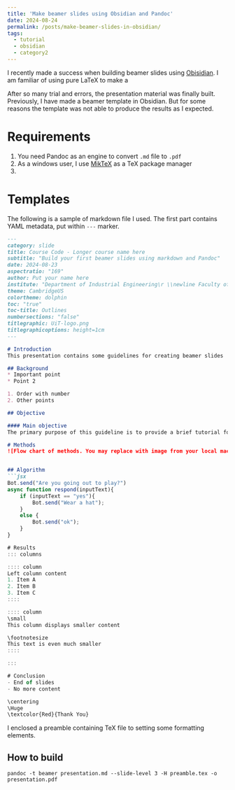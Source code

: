 ```yaml
---
title: 'Make beamer slides using Obsidian and Pandoc'
date: 2024-08-24
permalink: /posts/make-beamer-slides-in-obsidian/
tags:
  - tutorial
  - obsidian
  - category2
---
```


I recently made a success when building beamer slides using [Obisidian](https://obsidian.md/). I am familiar of using pure LaTeX to make a 

After so many trial and errors, the presentation material was finally built. Previously, I have made a beamer template in Obsidian. But for some reasons the template was not able to produce the results as I expected. 

Requirements
======
1. You need Pandoc as an engine to convert `.md` file to `.pdf`
2. As a windows user, I use [MikTeX](https://miktex.org/) as a TeX package manager
3. 

Templates
======
The following is a sample of markdown file I used. The first part contains YAML metadata, put within `---` marker.

```markdown
---
category: slide
title: Course Code - Longer course name here
subtitle: "Build your first beamer slides using markdown and Pandoc"
date: 2024-08-23	
aspectratio: "169"
author: Put your name here
institute: "Department of Industrial Engineering\r \\newline Faculty of Engineering Science and Technology"
theme: CambridgeUS
colortheme: dolphin
toc: "true"
toc-title: Outlines
numbersections: "false"	
titlegraphic: UiT-logo.png
titlegraphicoptions: height=1cm
---

# Introduction
This presentation contains some guidelines for creating beamer slides

## Background
* Important point
* Point 2

1. Order with number
2. Other points

## Objective

#### Main objective
The primary purpose of this guideline is to provide a brief tutorial for creating beamer slides

# Methods
![Flow chart of methods. You may replace with image from your local machine](https://assets-global.website-files.com/6184b461a39ff13bfb8c0556/618b7df8770a665e3c5cd9d2_sample-flowchart.jpeg){height=70%}


## Algorithm
```jsx
Bot.send("Are you going out to play?")
async function respond(inputText){
    if (inputText == "yes"){
        Bot.send("Wear a hat");
    }
    else {
        Bot.send("ok");
    }
}

# Results
::: columns

:::: column
Left column content
1. Item A
2. Item B
3. Item C
::::

:::: column
\small
This column displays smaller content

\footnotesize
This text is even much smaller
::::

:::

# Conclusion
- End of slides
- No more content

\centering
\Huge
\textcolor{Red}{Thank You}

```

I enclosed a preamble containing TeX file to setting some formatting elements.

How to build
------

`pandoc -t beamer presentation.md --slide-level 3 -H preamble.tex -o presentation.pdf`

